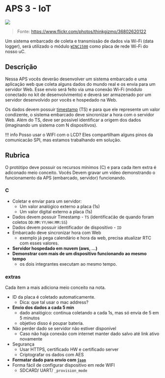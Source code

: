# APS 3 - IoT

![](https://live.staticflickr.com/4355/36802620122_fe3ca90fca_c.jpg)

> Fonte: https://www.flickr.com/photos/thinkgizmo/36802620122

Um sistema embarcado de coleta e transmissão de dados via Wi-Fi (data logger), será utilizado o módulo [`WINC1500`](https://www.microchip.com/wwwproducts/en/ATWINC1500) como placa de rede Wi-Fi do nosso uC. 

## Descrição

Nessa APS vocês deverão desenvolver um sistema embarcado e uma aplicação web que coleta alguns dados do mundo real e os envia para um servidor Web. Esse envio será feito via uma conexão Wi-Fi (módulo conectado no kit de desenvolvimento) e deverá ser armazenado por um servidor desenvolvido por vocês e hospedado na Web.

Os dados devem possuir [timestamp](https://en.wikipedia.org/wiki/Timestamp) (TS) e para que ele represente um valor condizente, o sistema embarcado deve sincronizar a hora com o servidor Web. Além do TS, deve ser possível identificar a origem dos dados (imaginando um sistema com N dispositivos).

!!! info 
    Posso usar o WIFI com o LCD? Eles compartilham alguns pinos da comunicacão SPI, mas estamos trabalhando em solução. 

## Rubrica

O protótipo deve possuir os recursos mínimos (C) e para cada item extra é adiconado meio conceito. Vocês Devem gravar um vídeo demonstrando o funcionamento da APS (embarcado, servidor) funcionando.

### C

- Coletar e enviar para um servidor:
    - Um valor analógico externo a placa (1s)
    - Um valor digital externo a placa (1s)
- Dados devem possuir Timestamp - `TS` (identificaćão de quando foram coletos `DD:MM:YY/HH:MM:SS`)
- Dados devem possuir identificador de dispositivo - `ID`
- Embarcado deve sincronizar hora com Web
    - exemplo já pega calendário e hora da web, precisa atualizar RTC com esses valores.
- **Servidor hospedado em nuvem (aws, ...)**
- **Demonstrar com mais de um dispositivo funcionando ao mesmo tempo**
    - os dois integrantes executam ao mesmo tempo.
    
### extras

Cada item a mais adiciona meio conceito na nota.

- ID da placa é coletado automaticamente.
    - Dica: que tal usar o mac address?
- **Envio dos dados a cada 5 min**
    - dado analógico: continua coletando a cada 1s, mas só envia de 5 em 5 minutos 
    - objetivo disso é poupar bateria.
- Não perder dado se servidor não estiver disponível
    - Caso não haja conexão com internet manter dado salvo até link ativo novamente
- Segurança 
    - Usar HTTPS, certificado HW e certificado server
    - Criptografar os dados com AES
- **Formatar dado para envio com [`json`](https://github.com/zserge/jsmn)**
- Forma fácil de configurar dispositivo em rede WIFI
    - SDCARD/ UART/ `_provision_mode`
